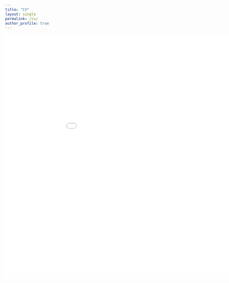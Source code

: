 ```yaml
---
title: "CV"
layout: single
permalink: /cv/
author_profile: true
---
```


<embed src="/assets/CV.pdf" width="1000" height="800" 
 type="application/pdf">

